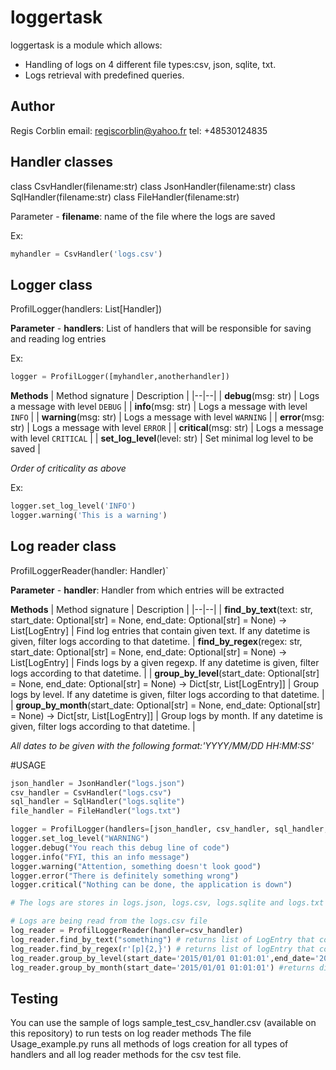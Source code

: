 # loggertask

loggertask is a module which allows:
- Handling of logs on 4 different file types:csv, json, sqlite, txt.
- Logs retrieval with predefined queries.

## Author

Regis Corblin
email: regiscorblin@yahoo.fr
tel: +48530124835

## Handler classes

class CsvHandler(filename:str)
class JsonHandler(filename:str)
class SqlHandler(filename:str)
class FileHandler(filename:str)

Parameter
	- **filename**: name of the file where the logs are saved

Ex: 
```python
myhandler = CsvHandler('logs.csv')
```

## Logger class

ProfilLogger(handlers: List[Handler])

**Parameter**
	- **handlers**: List of handlers that will be responsible for saving and reading log entries

Ex:
```python
logger = ProfilLogger([myhandler,anotherhandler])
```

**Methods**
| Method signature | Description |
|--|--|
| **debug**(msg: str) | Logs a message with level `DEBUG` |
| **info**(msg: str) | Logs a message with level `INFO` |
| **warning**(msg: str) | Logs a message with level `WARNING` |
| **error**(msg: str) | Logs a message with level `ERROR` |
| **critical**(msg: str) | Logs a message with level `CRITICAL` |
| **set_log_level**(level: str) | Set minimal log level to be saved |

*Order of criticality as above*

Ex:
```python
logger.set_log_level('INFO')
logger.warning('This is a warning')
```

## Log reader class

ProfilLoggerReader(handler: Handler)`

**Parameter**
	- **handler**: Handler from which entries will be extracted

**Methods**
| Method signature | Description |
|--|--|
| **find_by_text**(text: str, start_date: Optional[str] = None, end_date: Optional[str] = None) -> List[LogEntry] | Find log entries that contain given text. If any datetime is given, filter logs according to that datetime.
| **find_by_regex**(regex: str, start_date: Optional[str] = None, end_date: Optional[str] = None)  -> List[LogEntry] | Finds logs by a given regexp. If any datetime is given, filter logs according to that datetime. |
| **group_by_level**(start_date: Optional[str] = None, end_date: Optional[str] = None) -> Dict[str, List[LogEntry]] | Group logs by level. If any datetime is given, filter logs according to that datetime. |
| **group_by_month**(start_date: Optional[str] = None, end_date: Optional[str] = None) -> Dict[str, List[LogEntry]] | Group logs by month. If any datetime is given, filter logs according to that datetime. |

*All dates to be given with the following format:'YYYY/MM/DD HH:MM:SS'*

#USAGE

```python
json_handler = JsonHandler("logs.json")
csv_handler = CsvHandler("logs.csv")
sql_handler = SqlHandler("logs.sqlite")
file_handler = FileHandler("logs.txt")

logger = ProfilLogger(handlers=[json_handler, csv_handler, sql_handler, file_handler])
logger.set_log_level("WARNING")
logger.debug("You reach this debug line of code")
logger.info("FYI, this an info message")
logger.warning("Attention, something doesn't look good")
logger.error("There is definitely something wrong")
logger.critical("Nothing can be done, the application is down")

# The logs are stores in logs.json, logs.csv, logs.sqlite and logs.txt

# Logs are being read from the logs.csv file
log_reader = ProfilLoggerReader(handler=csv_handler)
log_reader.find_by_text("something") # returns list of LogEntry that contains the messages: "Attention, something doesn't look good","There is definitely something wrong"
log_reader.find_by_regex(r'[p]{2,}') # returns list of logEntry that contains: "Nothing can be done, the application is down"
log_reader.group_by_level(start_date='2015/01/01 01:01:01',end_date='2021/01/01 01:01:01') #returns dictionary of LogEntry grouped by level that were logged between the specified time frame.
log_reader.group_by_month(start_date='2015/01/01 01:01:01') #returns dictionary of LogEntry grouped by month that were logged after the specified start date.
```
## Testing

You can use the sample of logs sample_test_csv_handler.csv (available on this repository) to run tests on log reader methods
The file Usage_example.py runs all methods of logs creation for all types of handlers and all log reader methods for the csv test file.
